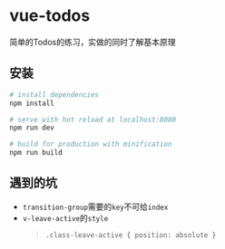 # vue-todos

简单的Todos的练习，实做的同时了解基本原理

## 安装
``` bash
# install dependencies
npm install

# serve with hot reload at localhost:8080
npm run dev

# build for production with minification
npm run build
```


## 遇到的坑
* `transition-group`需要的`key`不可给`index`
* `v-leave-active`的`style`
  > `.class-leave-active { position: absolute }`


